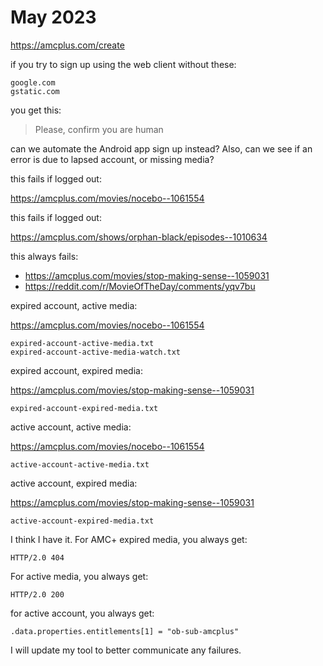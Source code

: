 # May 2023

https://amcplus.com/create

if you try to sign up using the web client without these:

~~~
google.com
gstatic.com
~~~

you get this:

> Please, confirm you are human

can we automate the Android app sign up instead? Also, can we see if an error
is due to lapsed account, or missing media?

this fails if logged out:

https://amcplus.com/movies/nocebo--1061554

this fails if logged out:

https://amcplus.com/shows/orphan-black/episodes--1010634

this always fails:

- https://amcplus.com/movies/stop-making-sense--1059031
- https://reddit.com/r/MovieOfTheDay/comments/yqv7bu

expired account, active media:

https://amcplus.com/movies/nocebo--1061554

~~~
expired-account-active-media.txt
expired-account-active-media-watch.txt
~~~

expired account, expired media:

https://amcplus.com/movies/stop-making-sense--1059031

~~~
expired-account-expired-media.txt
~~~

active account, active media:

https://amcplus.com/movies/nocebo--1061554

~~~
active-account-active-media.txt
~~~

active account, expired media:

https://amcplus.com/movies/stop-making-sense--1059031

~~~
active-account-expired-media.txt
~~~

I think I have it. For AMC+ expired media, you always get:

```
HTTP/2.0 404 
```

For active media, you always get:

```
HTTP/2.0 200
```

for active account, you always get:

```
.data.properties.entitlements[1] = "ob-sub-amcplus"
```

I will update my tool to better communicate any failures.
